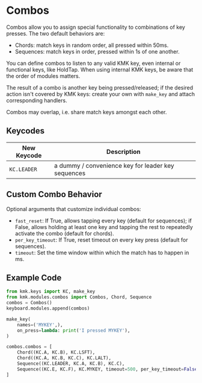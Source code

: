 # Combos
Combos allow you to assign special functionality to combinations of key presses.
The two default behaviors are:
* Chords: match keys in random order, all pressed within 50ms.
* Sequences: match keys in order, pressed within 1s of one another.

You can define combos to listen to any valid KMK key, even internal or
functional keys, like HoldTap. When using internal KMK keys, be aware that the
order of modules matters.

The result of a combo is another key being pressed/released; if the desired
action isn't covered by KMK keys: create your own with `make_key` and attach
corresponding handlers.

Combos may overlap, i.e. share match keys amongst each other.

## Keycodes
|New Keycode |Description                                         |
|------------|----------------------------------------------------|
|`KC.LEADER` | a dummy / convenience key for leader key sequences |

## Custom Combo Behavior
Optional arguments that customize individual combos:
* `fast_reset`: If True, allows tapping every key (default for sequences);
   if False, allows holding at least one key and tapping the rest to repeatedly
   activate the combo (default for chords).
* `per_key_timeout`: If True, reset timeout on every key press (default for
  sequences).
* `timeout`: Set the time window within which the match has to happen in ms.

## Example Code
```python
from kmk.keys import KC, make_key
from kmk.modules.combos import Combos, Chord, Sequence
combos = Combos()
keyboard.modules.append(combos)

make_key(
    names=('MYKEY',),
    on_press=lambda: print('I pressed MYKEY'),
)

combos.combos = [
    Chord((KC.A, KC.B), KC.LSFT),
    Chord((KC.A, KC.B, KC.C), KC.LALT),
    Sequence((KC.LEADER, KC.A, KC.B), KC.C),
    Sequence((KC.E, KC.F), KC.MYKEY, timeout=500, per_key_timeout=False, fast_reset=False)
]
```
